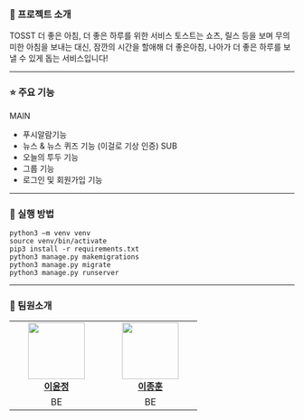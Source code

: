 ### 💬 프로젝트 소개
TOSST
더 좋은 아침, 더 좋은 하루를 위한 서비스
토스트는 쇼츠, 릴스 등을 보며 무의미한 아침을 보내는 대신, 잠깐의 시간을 할애해 더 좋은아침, 나아가 더 좋은 하루를 보낼 수 있게 돕는 서비스입니다!
<hr/>

### ⭐️ 주요 기능

MAIN
- 푸시알람기능
- 뉴스 & 뉴스 퀴즈 기능 (이걸로 기상 인증)
SUB
- 오늘의 투두 기능
- 그룹 기능
- 로그인 및 회원가입 기능

<hr/>

### 🚀 실행 방법

```
python3 –m venv venv 
source venv/bin/activate
pip3 install -r requirements.txt
python3 manage.py makemigrations 
python3 manage.py migrate
python3 manage.py runserver
```

<hr/>

### 🙇 팀원소개

<table>
    <tr align="center">
        <td style="min-width: 150px;">
            <a href="https://github.com/lee-youn">
              <img src="https://github.com/lee-youn.png" width="100">
              <br />
              <b>이윤정</b>
            </a>
        </td>
        <td style="min-width: 150px;">
            <a href="https://github.com/goldenGlow21">
              <img src="https://github.com/goldenGlow21.png" width="100">
              <br />
              <b>이종훈</b>
            </a>
        </td>
    </tr>
      <tr align="center">
        <td>
            BE
        </td>
        <td>
            BE
        </td>
    </tr>
</table>
